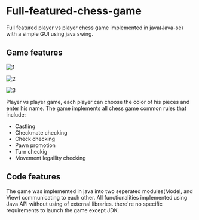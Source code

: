 # Full-featured-chess-game
Full featured player vs player chess game implemented in java(Java-se) with a simple GUI using java swing. 
## Game features

![1](https://user-images.githubusercontent.com/77664485/108799106-23bd0100-7598-11eb-9d65-3d76fa54e492.png)

![2](https://user-images.githubusercontent.com/77664485/108799155-3f280c00-7598-11eb-8795-7b67163bbde3.png)

![3](https://user-images.githubusercontent.com/77664485/108799159-418a6600-7598-11eb-9b13-dbc7046eef57.png)

Player vs player game, each player can choose the color of his pieces and enter his name. The game implements all chess game common rules that include:
- Castling
- Checkmate checking
- Check checking
- Pawn promotion
- Turn checkig
- Movement legaility checking


## Code features
The game was implemented in java into two seperated modules(Model, and View) communicating to each other. All functionalities implemented using Java API without using of external libraries. there're no specific requirements to launch the game except JDK.
